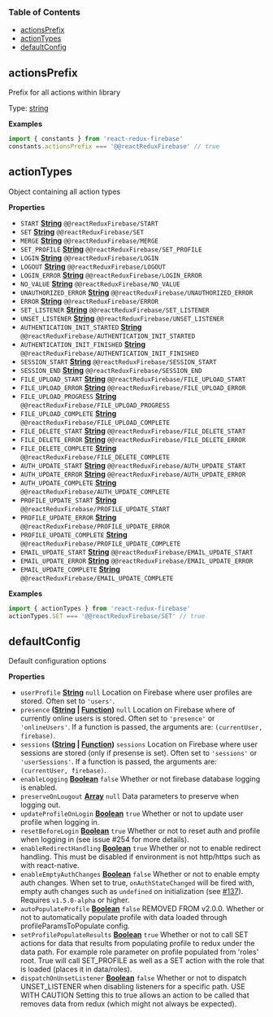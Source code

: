 <!-- Generated by documentation.js. Update this documentation by updating the source code. -->

### Table of Contents

-   [actionsPrefix](#actionsprefix)
-   [actionTypes](#actiontypes)
-   [defaultConfig](#defaultconfig)

## actionsPrefix

Prefix for all actions within library

Type: [string](https://developer.mozilla.org/en-US/docs/Web/JavaScript/Reference/Global_Objects/String)

**Examples**

```javascript
import { constants } from 'react-redux-firebase'
constants.actionsPrefix === '@@reactReduxFirebase' // true
```

## actionTypes

Object containing all action types

**Properties**

-   `START` **[String](https://developer.mozilla.org/en-US/docs/Web/JavaScript/Reference/Global_Objects/String)** `@@reactReduxFirebase/START`
-   `SET` **[String](https://developer.mozilla.org/en-US/docs/Web/JavaScript/Reference/Global_Objects/String)** `@@reactReduxFirebase/SET`
-   `MERGE` **[String](https://developer.mozilla.org/en-US/docs/Web/JavaScript/Reference/Global_Objects/String)** `@@reactReduxFirebase/MERGE`
-   `SET_PROFILE` **[String](https://developer.mozilla.org/en-US/docs/Web/JavaScript/Reference/Global_Objects/String)** `@@reactReduxFirebase/SET_PROFILE`
-   `LOGIN` **[String](https://developer.mozilla.org/en-US/docs/Web/JavaScript/Reference/Global_Objects/String)** `@@reactReduxFirebase/LOGIN`
-   `LOGOUT` **[String](https://developer.mozilla.org/en-US/docs/Web/JavaScript/Reference/Global_Objects/String)** `@@reactReduxFirebase/LOGOUT`
-   `LOGIN_ERROR` **[String](https://developer.mozilla.org/en-US/docs/Web/JavaScript/Reference/Global_Objects/String)** `@@reactReduxFirebase/LOGIN_ERROR`
-   `NO_VALUE` **[String](https://developer.mozilla.org/en-US/docs/Web/JavaScript/Reference/Global_Objects/String)** `@@reactReduxFirebase/NO_VALUE`
-   `UNAUTHORIZED_ERROR` **[String](https://developer.mozilla.org/en-US/docs/Web/JavaScript/Reference/Global_Objects/String)** `@@reactReduxFirebase/UNAUTHORIZED_ERROR`
-   `ERROR` **[String](https://developer.mozilla.org/en-US/docs/Web/JavaScript/Reference/Global_Objects/String)** `@@reactReduxFirebase/ERROR`
-   `SET_LISTENER` **[String](https://developer.mozilla.org/en-US/docs/Web/JavaScript/Reference/Global_Objects/String)** `@@reactReduxFirebase/SET_LISTENER`
-   `UNSET_LISTENER` **[String](https://developer.mozilla.org/en-US/docs/Web/JavaScript/Reference/Global_Objects/String)** `@@reactReduxFirebase/UNSET_LISTENER`
-   `AUTHENTICATION_INIT_STARTED` **[String](https://developer.mozilla.org/en-US/docs/Web/JavaScript/Reference/Global_Objects/String)** `@@reactReduxFirebase/AUTHENTICATION_INIT_STARTED`
-   `AUTHENTICATION_INIT_FINISHED` **[String](https://developer.mozilla.org/en-US/docs/Web/JavaScript/Reference/Global_Objects/String)** `@@reactReduxFirebase/AUTHENTICATION_INIT_FINISHED`
-   `SESSION_START` **[String](https://developer.mozilla.org/en-US/docs/Web/JavaScript/Reference/Global_Objects/String)** `@@reactReduxFirebase/SESSION_START`
-   `SESSION_END` **[String](https://developer.mozilla.org/en-US/docs/Web/JavaScript/Reference/Global_Objects/String)** `@@reactReduxFirebase/SESSION_END`
-   `FILE_UPLOAD_START` **[String](https://developer.mozilla.org/en-US/docs/Web/JavaScript/Reference/Global_Objects/String)** `@@reactReduxFirebase/FILE_UPLOAD_START`
-   `FILE_UPLOAD_ERROR` **[String](https://developer.mozilla.org/en-US/docs/Web/JavaScript/Reference/Global_Objects/String)** `@@reactReduxFirebase/FILE_UPLOAD_ERROR`
-   `FILE_UPLOAD_PROGRESS` **[String](https://developer.mozilla.org/en-US/docs/Web/JavaScript/Reference/Global_Objects/String)** `@@reactReduxFirebase/FILE_UPLOAD_PROGRESS`
-   `FILE_UPLOAD_COMPLETE` **[String](https://developer.mozilla.org/en-US/docs/Web/JavaScript/Reference/Global_Objects/String)** `@@reactReduxFirebase/FILE_UPLOAD_COMPLETE`
-   `FILE_DELETE_START` **[String](https://developer.mozilla.org/en-US/docs/Web/JavaScript/Reference/Global_Objects/String)** `@@reactReduxFirebase/FILE_DELETE_START`
-   `FILE_DELETE_ERROR` **[String](https://developer.mozilla.org/en-US/docs/Web/JavaScript/Reference/Global_Objects/String)** `@@reactReduxFirebase/FILE_DELETE_ERROR`
-   `FILE_DELETE_COMPLETE` **[String](https://developer.mozilla.org/en-US/docs/Web/JavaScript/Reference/Global_Objects/String)** `@@reactReduxFirebase/FILE_DELETE_COMPLETE`
-   `AUTH_UPDATE_START` **[String](https://developer.mozilla.org/en-US/docs/Web/JavaScript/Reference/Global_Objects/String)** `@@reactReduxFirebase/AUTH_UPDATE_START`
-   `AUTH_UPDATE_ERROR` **[String](https://developer.mozilla.org/en-US/docs/Web/JavaScript/Reference/Global_Objects/String)** `@@reactReduxFirebase/AUTH_UPDATE_ERROR`
-   `AUTH_UPDATE_COMPLETE` **[String](https://developer.mozilla.org/en-US/docs/Web/JavaScript/Reference/Global_Objects/String)** `@@reactReduxFirebase/AUTH_UPDATE_COMPLETE`
-   `PROFILE_UPDATE_START` **[String](https://developer.mozilla.org/en-US/docs/Web/JavaScript/Reference/Global_Objects/String)** `@@reactReduxFirebase/PROFILE_UPDATE_START`
-   `PROFILE_UPDATE_ERROR` **[String](https://developer.mozilla.org/en-US/docs/Web/JavaScript/Reference/Global_Objects/String)** `@@reactReduxFirebase/PROFILE_UPDATE_ERROR`
-   `PROFILE_UPDATE_COMPLETE` **[String](https://developer.mozilla.org/en-US/docs/Web/JavaScript/Reference/Global_Objects/String)** `@@reactReduxFirebase/PROFILE_UPDATE_COMPLETE`
-   `EMAIL_UPDATE_START` **[String](https://developer.mozilla.org/en-US/docs/Web/JavaScript/Reference/Global_Objects/String)** `@@reactReduxFirebase/EMAIL_UPDATE_START`
-   `EMAIL_UPDATE_ERROR` **[String](https://developer.mozilla.org/en-US/docs/Web/JavaScript/Reference/Global_Objects/String)** `@@reactReduxFirebase/EMAIL_UPDATE_ERROR`
-   `EMAIL_UPDATE_COMPLETE` **[String](https://developer.mozilla.org/en-US/docs/Web/JavaScript/Reference/Global_Objects/String)** `@@reactReduxFirebase/EMAIL_UPDATE_COMPLETE`

**Examples**

```javascript
import { actionTypes } from 'react-redux-firebase'
actionTypes.SET === '@@reactReduxFirebase/SET' // true
```

## defaultConfig

Default configuration options

**Properties**

-   `userProfile` **[String](https://developer.mozilla.org/en-US/docs/Web/JavaScript/Reference/Global_Objects/String)** `null` Location on Firebase where user
    profiles are stored. Often set to `'users'`.
-   `presence` **([String](https://developer.mozilla.org/en-US/docs/Web/JavaScript/Reference/Global_Objects/String) \| [Function](https://developer.mozilla.org/en-US/docs/Web/JavaScript/Reference/Statements/function))** `null` Location on Firebase where of currently
    online users is stored. Often set to `'presence'` or `'onlineUsers'`. If a function
    is passed, the arguments are: `(currentUser, firebase)`.
-   `sessions` **([String](https://developer.mozilla.org/en-US/docs/Web/JavaScript/Reference/Global_Objects/String) \| [Function](https://developer.mozilla.org/en-US/docs/Web/JavaScript/Reference/Statements/function))** `sessions` Location on Firebase where user
    sessions are stored (only if presense is set). Often set to `'sessions'` or
    `'userSessions'`. If a function is passed, the arguments are: `(currentUser, firebase)`.
-   `enableLogging` **[Boolean](https://developer.mozilla.org/en-US/docs/Web/JavaScript/Reference/Global_Objects/Boolean)** `false` Whether or not firebase
    database logging is enabled.
-   `preserveOnLougout` **[Array](https://developer.mozilla.org/en-US/docs/Web/JavaScript/Reference/Global_Objects/Array)** `null` Data parameters to preserve when
    logging out.
-   `updateProfileOnLogin` **[Boolean](https://developer.mozilla.org/en-US/docs/Web/JavaScript/Reference/Global_Objects/Boolean)** `true` Whether or not to update
    user profile when logging in.
-   `resetBeforeLogin` **[Boolean](https://developer.mozilla.org/en-US/docs/Web/JavaScript/Reference/Global_Objects/Boolean)** `true` Whether or not to reset auth
    and profile when logging in (see issue #254 for more details).
-   `enableRedirectHandling` **[Boolean](https://developer.mozilla.org/en-US/docs/Web/JavaScript/Reference/Global_Objects/Boolean)** `true` Whether or not to enable
    redirect handling. This must be disabled if environment is not http/https
    such as with react-native.
-   `enableEmptyAuthChanges` **[Boolean](https://developer.mozilla.org/en-US/docs/Web/JavaScript/Reference/Global_Objects/Boolean)** `false` Whether or not to enable
    empty auth changes. When set to true, `onAuthStateChanged` will be fired with,
    empty auth changes such as `undefined` on initialization
    (see [#137](https://github.com/prescottprue/react-redux-firebase/issues/137)).
    Requires `v1.5.0-alpha` or higher.
-   `autoPopulateProfile` **[Boolean](https://developer.mozilla.org/en-US/docs/Web/JavaScript/Reference/Global_Objects/Boolean)** `false` REMOVED FROM v2.0.0. Whether or not to
    automatically populate profile with data loaded through
    profileParamsToPopulate config.
-   `setProfilePopulateResults` **[Boolean](https://developer.mozilla.org/en-US/docs/Web/JavaScript/Reference/Global_Objects/Boolean)** `true` Whether or not to
    call SET actions for data that results from populating profile to redux under
    the data path. For example role parameter on profile populated from 'roles'
    root. True will call SET_PROFILE as well as a SET action with the role that
    is loaded (places it in data/roles).
-   `dispatchOnUnsetListener` **[Boolean](https://developer.mozilla.org/en-US/docs/Web/JavaScript/Reference/Global_Objects/Boolean)** `false` Whether or not to
    dispatch UNSET_LISTENER when disabling listeners for a specific path. USE WITH CAUTION
    Setting this to true allows an action to be called that removes data
    from redux (which might not always be expected).
